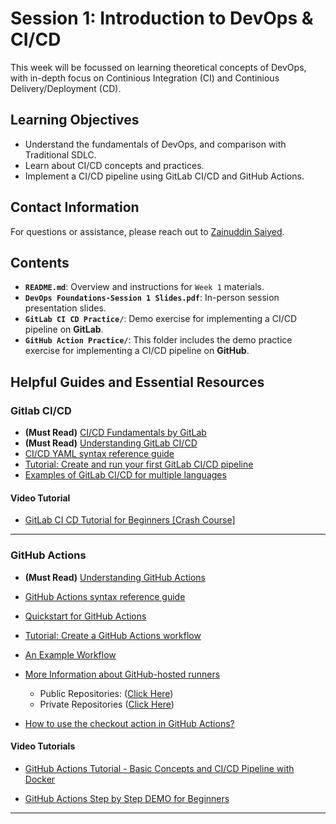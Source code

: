 # Session 1: Introduction to DevOps & CI/CD

This week will be focussed on learning theoretical concepts of DevOps, with in-depth focus on Continious Integration (CI) and Continious Delivery/Deployment (CD).

## Learning Objectives

- Understand the fundamentals of DevOps, and comparison with Traditional SDLC.
- Learn about CI/CD concepts and practices.
- Implement a CI/CD pipeline using GitLab CI/CD and GitHub Actions.

## Contact Information

For questions or assistance, please reach out to [Zainuddin Saiyed](https://www.linkedin.com/in/zain-saiyed/).

## Contents

- **`README.md`**: Overview and instructions for `Week 1` materials.
- **`DevOps Foundations-Session 1 Slides.pdf`**: In-person session presentation slides.
- **`GitLab CI CD Practice/`**: Demo exercise for implementing a CI/CD pipeline on **GitLab**.
- **`GitHub Action Practice/`**: This folder includes the demo practice exercise for implementing a CI/CD pipeline on **GitHub**.

## Helpful Guides and Essential Resources

### Gitlab CI/CD

- **(Must Read)** [CI/CD Fundamentals by GitLab](https://about.gitlab.com/topics/ci-cd/)
- **(Must Read)** [Understanding GitLab CI/CD](https://docs.gitlab.com/ee/ci/)
- [CI/CD YAML syntax reference guide]( https://docs.gitlab.com/ee/ci/yaml/)
- [Tutorial: Create and run your first GitLab CI/CD pipeline]( https://docs.gitlab.com/ee/ci/quick_start/)
- [Examples of GitLab CI/CD for multiple languages](https://docs.gitlab.com/ee/ci/examples/)

#### Video Tutorial

- [GitLab CI CD Tutorial for Beginners [Crash Course]](https://www.youtube.com/watch?v=qP8kir2GUgo)

---

### GitHub Actions

- **(Must Read)** [Understanding GitHub Actions](https://docs.github.com/en/actions/about-github-actions/understanding-github-actions)
- [GitHub Actions syntax reference guide](https://docs.github.com/en/actions/reference/workflow-syntax-for-github-actions)
- [Quickstart for GitHub Actions](https://docs.github.com/en/actions/writing-workflows/quickstart)
- [Tutorial: Create a GitHub Actions workflow](https://docs.github.com/en/actions/quickstart)
- [An Example Workflow](https://docs.github.com/en/actions/use-cases-and-examples/creating-an-example-workflow)
- [More Information about GitHub-hosted runners](https://docs.github.com/en/actions/using-github-hosted-runners/using-github-hosted-runners/about-github-hosted-runners)
  - Public Repositories: ([Click Here](https://docs.github.com/en/actions/using-github-hosted-runners/using-github-hosted-runners/about-github-hosted-runners#standard-github-hosted-runners-for-public-repositories))
  - Private Repositories ([Click Here](https://docs.github.com/en/actions/using-github-hosted-runners/using-github-hosted-runners/about-github-hosted-runners#standard-github-hosted-runners-for--private-repositories))

- [How to use the checkout action in GitHub Actions?](https://graphite.dev/guides/github-actions-checkout)

#### Video Tutorials

- [GitHub Actions Tutorial - Basic Concepts and CI/CD Pipeline with Docker](https://youtube.com/watch?v=R8_veQiYBjI&ab_channel=TechWorldwithNana  )

- [GitHub Actions Step by Step DEMO for Beginners](https://www.youtube.com/watch?v=ylEy4eLdhFs&ab_channel=AutomationStepbyStep)

---
